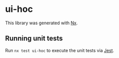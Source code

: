 # ui-hoc

This library was generated with [Nx](https://nx.dev).

## Running unit tests

Run `nx test ui-hoc` to execute the unit tests via [Jest](https://jestjs.io).
